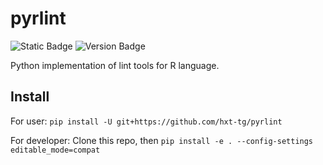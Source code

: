 # pyrlint

![Static Badge](https://img.shields.io/badge/Working_status-Under_development-pink?link=https%3A%2F%2Fgithub.com%2Fhxt-tg%2Fpyrlint)
![Version Badge](https://img.shields.io/badge/Version-0.1.0--alpha-blue?link=https%3A%2F%2Fgithub.com%2Fhxt-tg%2Fpyrlint)

Python implementation of lint tools for R language.

## Install

For user: `pip install -U git+https://github.com/hxt-tg/pyrlint`

For developer: Clone this repo, then `pip install -e . --config-settings editable_mode=compat`
